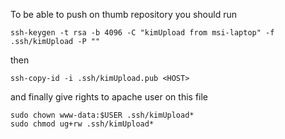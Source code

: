 To be able to push on thumb repository you should run

```
ssh-keygen -t rsa -b 4096 -C "kimUpload from msi-laptop" -f .ssh/kimUpload -P ""
```

then

```
ssh-copy-id -i .ssh/kimUpload.pub <HOST>
```

and finally give rights to apache user on this file

```
sudo chown www-data:$USER .ssh/kimUpload*
sudo chmod ug+rw .ssh/kimUpload*
```
